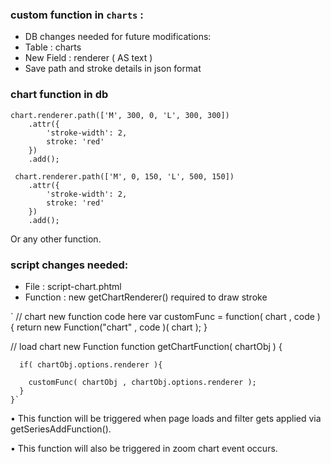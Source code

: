 ### custom function in `charts` :


* DB changes needed for future modifications:
* Table : charts
* New Field : renderer ( AS text )
* Save path and stroke details in json format

### chart function in db ###

    chart.renderer.path(['M', 300, 0, 'L', 300, 300])
        .attr({
            'stroke-width': 2,
            stroke: 'red'
        })
        .add();
        
     chart.renderer.path(['M', 0, 150, 'L', 500, 150])
        .attr({
            'stroke-width': 2,
            stroke: 'red'
        })
        .add();


Or any other function.

### script changes needed:


*  File : script-chart.phtml
*  Function : new getChartRenderer() required to draw stroke

`   // chart new function code here
   var customFunc = function( chart , code ) {
      return new Function("chart" , code )( chart );
   }

   // load chart new Function
   function getChartFunction( chartObj ) {
    
      if( chartObj.options.renderer ){
        
        customFunc( chartObj , chartObj.options.renderer ); 
      }   
    }`
	

•	This function will be triggered when page loads and filter gets applied via getSeriesAddFunction().

•	This function will also be triggered in zoom chart event occurs.